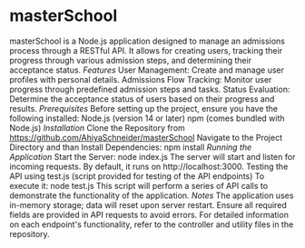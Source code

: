 # masterSchool
masterSchool is a Node.js application designed to manage an admissions process through a RESTful API. It allows for creating users, tracking their progress through various admission steps, and determining their acceptance status.
*Features*
  User Management: Create and manage user profiles with personal details.
  Admissions Flow Tracking: Monitor user progress through predefined admission steps and tasks.
  Status Evaluation: Determine the acceptance status of users based on their progress and results.
*Prerequisites*
Before setting up the project, ensure you have the following installed:
  Node.js (version 14 or later)
  npm (comes bundled with Node.js)
*Installation*
Clone the Repository from https://github.com/AhiyaSchneider/masterSchool
Navigate to the Project Directory and than Install Dependencies:  npm install
*Running the Application*
Start the Server:  node index.js
The server will start and listen for incoming requests. By default, it runs on http://localhost:3000.
Testing the API using test.js (script provided for testing of the API endpoints) To execute it:
node test.js
This script will perform a series of API calls to demonstrate the functionality of the application.
*Notes*
  The application uses in-memory storage; data will reset upon server restart.
  Ensure all required fields are provided in API requests to avoid errors.
  For detailed information on each endpoint's functionality, refer to the controller and utility files in the repository.
